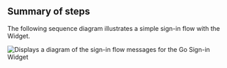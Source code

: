 
## Summary of steps

The following sequence diagram illustrates a simple sign-in flow with the Widget.

<div class="common-image-format">

![Displays a diagram of the sign-in flow messages for the Go Sign-in Widget](/img/oie-embedded-sdk/oie-embedded-widget-go-use-case-basic-sign-on.png)

</div>
